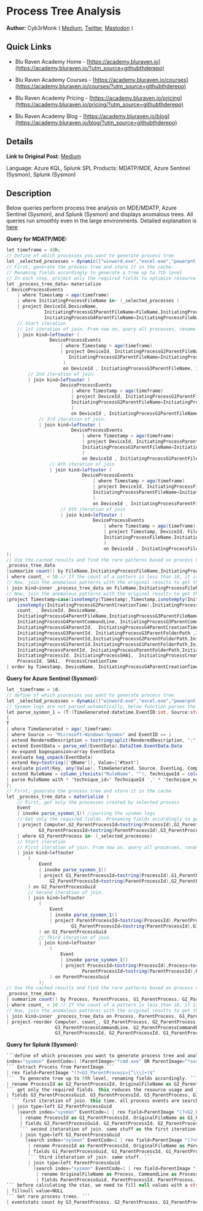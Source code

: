 # Process Tree Analysis
**Author:** Cyb3rMonk ( [Medium](https://mergene.medium.com), [Twitter](https://twitter.com/Cyb3rMonk), [Mastodon](https://infosec.exchange/@cyb3rmonk) )

## Quick Links

* Blu Raven Academy Home - [https://academy.bluraven.io](https://academy.bluraven.io/?utm_source=githubthderepo)
  
* Blu Raven Academy Courses - [https://academy.bluraven.io/courses](https://academy.bluraven.io/courses/?utm_source=githubthderepo)

* Blu Raven Academy Pricing - [https://academy.bluraven.io/pricing](https://academy.bluraven.io/pricing/?utm_source=githubthderepo)

* Blu Raven Academy Blog - [https://academy.bluraven.io/blog](https://academy.bluraven.io/blog/?utm_source=githubthderepo)

## Details

**Link to Original Post**: [Medium](https://posts.bluraven.io/detecting-threats-with-process-tree-analysis-without-machine-learning-838d85f78b2c)

Language: Azure KQL, Splunk SPL
Products: MDATP/MDE, Azure Sentinel (Sysmon), Splunk (Sysmon)


## Description

Below queries perform process tree analysis on MDE/MDATP, Azure Sentinel (Sysmon), and Splunk (Sysmon) and displays anomalous trees.
All queries run smoothly even in the large environments. Detailed explanation is [here](https://posts.bluraven.io/detecting-threats-with-process-tree-analysis-without-machine-learning-838d85f78b2c)

**Query for MDATP/MDE:**

```C#
let timeframe = 48h;
// Define of which processes you want to generate process tree
let _selected_processes = dynamic(["winword.exe","excel.exe","powerpnt.exe","acrord32.exe", "FoxitPhantomPDF.exe","MicrosoftPdfReader.exe","SumatraPDF.exe", "onenote.exe"]);
// First, generate the process tree and store it in the cache.
// Renaming fields accordingly to generate a tree up to 7th level
// In each step, project only the required fields to optimize resource usage
let _process_tree_data= materialize
( DeviceProcessEvents
    | where Timestamp > ago(timeframe)
    | where InitiatingProcessFileName in~ (_selected_processes )
    | project DeviceId,DeviceName,
              InitiatingProcessG3ParentFileName=FileName,InitiatingProcessG3ParentSHA1=SHA1,InitiatingProcessG3ParentId=ProcessId, InitiatingProcessG3ParentCommandLine=ProcessCommandLine,InitiatingProcessG3ParentCreationTime=todatetime(ProcessCreationTime),
              InitiatingProcessG4ParentFileName=InitiatingProcessFileName,InitiatingProcessG4ParentSHA1=InitiatingProcessSHA1,InitiatingProcessG4ParentId=InitiatingProcessId,InitiatingProcessG4ParentCommandLine=InitiatingProcessCommandLine, InitiatingProcessG4ParentCreationTime=todatetime(InitiatingProcessCreationTime)
    // Start iteration
    // 1st iteration of join. From now on, query all processes, rename fields, and join accordingly
    | join kind=leftouter (
                DeviceProcessEvents
                    | where Timestamp > ago(timeframe)
                    | project DeviceId, InitiatingProcessG2ParentFileName=FileName,InitiatingProcessG2ParentFolderPath=FolderPath,InitiatingProcessG2ParentSHA1=SHA1, InitiatingProcessG2ParentId=ProcessId,  InitiatingProcessG2ParentCommandLine=ProcessCommandLine, InitiatingProcessG2ParentCreationTime=todatetime(ProcessCreationTime),
                       InitiatingProcessG3ParentFileName=InitiatingProcessFileName,InitiatingProcessG3ParentFolderPath=InitiatingProcessFolderPath,InitiatingProcessG3ParentSHA1=InitiatingProcessSHA1, InitiatingProcessG3ParentId=InitiatingProcessId,  InitiatingProcessG3ParentCommandLine=InitiatingProcessCommandLine, InitiatingProcessG3ParentCreationTime=todatetime(InitiatingProcessCreationTime)
                     )
                     on DeviceId , InitiatingProcessG3ParentFileName, InitiatingProcessG3ParentId, InitiatingProcessG3ParentCreationTime
        // 2nd iteration of join.
        | join kind=leftouter (
                    DeviceProcessEvents
                        | where Timestamp > ago(timeframe)
                        | project DeviceId, InitiatingProcessG1ParentFileName=FileName,InitiatingProcessG1ParentFolderPath=FolderPath,InitiatingProcessG1ParentSHA1=SHA1, InitiatingProcessG1ParentId=ProcessId,  InitiatingProcessG1ParentCommandLine=ProcessCommandLine, InitiatingProcessG1ParentCreationTime=todatetime(ProcessCreationTime),
                        InitiatingProcessG2ParentFileName=InitiatingProcessFileName,InitiatingProcessG2ParentFolderPath=InitiatingProcessFolderPath,InitiatingProcessG2ParentSHA1=InitiatingProcessSHA1, InitiatingProcessG2ParentId=InitiatingProcessId,  InitiatingProcessG2ParentCommandLine=InitiatingProcessCommandLine, InitiatingProcessG2ParentCreationTime=todatetime(InitiatingProcessCreationTime)
                        )
                        on DeviceId , InitiatingProcessG2ParentFileName , InitiatingProcessG2ParentId, InitiatingProcessG2ParentCreationTime
            // 3rd iteration of join.
            | join kind=leftouter (
                        DeviceProcessEvents
                            | where Timestamp > ago(timeframe)
                            | project DeviceId, InitiatingProcessParentFileName=FileName,InitiatingProcessParentFolderPath=FolderPath,InitiatingProcessParentSHA1=SHA1, InitiatingProcessParentId=ProcessId,  InitiatingProcessParentCommandLine=ProcessCommandLine, InitiatingProcessParentCreationTime=ProcessCreationTime,
                            InitiatingProcessG1ParentFileName=InitiatingProcessFileName,InitiatingProcessG1ParentFolderPath=InitiatingProcessFolderPath,InitiatingProcessG1ParentSHA1=InitiatingProcessSHA1, InitiatingProcessG1ParentId=InitiatingProcessId,  InitiatingProcessG1ParentCommandLine=InitiatingProcessCommandLine, InitiatingProcessG1ParentCreationTime=todatetime(InitiatingProcessCreationTime)
                            )
                            on DeviceId , InitiatingProcessG1ParentFileName , InitiatingProcessG1ParentId, InitiatingProcessG1ParentCreationTime
                // 4th iteration of join
                | join kind=leftouter (
                            DeviceProcessEvents
                                | where Timestamp > ago(timeframe)
                                | project DeviceId, InitiatingProcessFileName=FileName,InitiatingProcessSHA1=SHA1, InitiatingProcessId=ProcessId,  InitiatingProcessCommandLine=ProcessCommandLine, InitiatingProcessCreationTime=ProcessCreationTime,
                                InitiatingProcessParentFileName=InitiatingProcessFileName,InitiatingProcessParentSHA1=InitiatingProcessSHA1, InitiatingProcessParentId=InitiatingProcessId,  InitiatingProcessParentCommandLine=InitiatingProcessCommandLine, InitiatingProcessParentCreationTime=InitiatingProcessCreationTime
                                )
                                on DeviceId , InitiatingProcessParentFileName , InitiatingProcessParentId, InitiatingProcessParentCreationTime
                    // 5th iteration of join
                    | join kind=leftouter (
                                DeviceProcessEvents
                                    | where Timestamp > ago(timeframe)
                                    | project Timestamp, DeviceId, FileName,SHA1, ProcessId, ProcessCommandLine, ProcessCreationTime,
                                    InitiatingProcessFileName,InitiatingProcessSHA1, InitiatingProcessId, InitiatingProcessCommandLine, InitiatingProcessCreationTime
                                    )
                                    on DeviceId , InitiatingProcessFileName , InitiatingProcessId, InitiatingProcessCreationTime
);
// Use the cached results and find the rare patterns based on process names.
_process_tree_data
|summarize count() by FileName,InitiatingProcessFileName,InitiatingProcessParentFileName,InitiatingProcessG1ParentFileName,InitiatingProcessG2ParentFileName,InitiatingProcessG3ParentFileName,InitiatingProcessG4ParentFileName
| where count_ < 10 // If the count of a pattern is less than 10, it is anomalous. Threshold can be changed.
// Now, join the anomalous patterns with the original results to get the details.
| join kind=inner _process_tree_data on FileName,InitiatingProcessFileName,InitiatingProcessParentFileName,InitiatingProcessG1ParentFileName,InitiatingProcessG2ParentFileName,InitiatingProcessG3ParentFileName,InitiatingProcessG4ParentFileName
// Now, join the anomalous patterns with the original results to get the details.
|project Timestamp=case(isnotempty(Timestamp),Timestamp,isnotempty(InitiatingProcessParentCreationTime),InitiatingProcessParentCreationTime,isnotempty(InitiatingProcessG1ParentCreationTime),InitiatingProcessG1ParentCreationTime,
    isnotempty(InitiatingProcessG2ParentCreationTime),InitiatingProcessG2ParentCreationTime,isnotempty(InitiatingProcessG3ParentCreationTime),InitiatingProcessG3ParentCreationTime,InitiatingProcessG4ParentCreationTime),
    count_ , DeviceId, DeviceName,
    InitiatingProcessG4ParentFileName,InitiatingProcessG3ParentFileName,InitiatingProcessG2ParentFileName,InitiatingProcessG1ParentFileName,InitiatingProcessParentFileName,InitiatingProcessFileName,FileName,
    InitiatingProcessG4ParentCommandLine, InitiatingProcessG3ParentCommandLine, InitiatingProcessG2ParentCommandLine, InitiatingProcessG1ParentCommandLine, InitiatingProcessCommandLine, ProcessCommandLine,
    InitiatingProcessG4ParentId,  InitiatingProcessG4ParentCreationTime,
    InitiatingProcessG3ParentId, InitiatingProcessG3ParentFolderPath ,InitiatingProcessG3ParentSHA1,  InitiatingProcessG3ParentCreationTime,
    InitiatingProcessG2ParentId,InitiatingProcessG2ParentFolderPath,InitiatingProcessG2ParentSHA1, InitiatingProcessG2ParentCreationTime,
    InitiatingProcessG1ParentId,InitiatingProcessG1ParentFolderPath,InitiatingProcessG1ParentSHA1,  InitiatingProcessG1ParentCreationTime,
    InitiatingProcessParentId, InitiatingProcessParentFolderPath,InitiatingProcessParentSHA1, InitiatingProcessParentCommandLine ,InitiatingProcessParentCreationTime,
    InitiatingProcessId, InitiatingProcessSHA1,  InitiatingProcessCreationTime,
    ProcessId, SHA1,  ProcessCreationTime
| order by Timestamp, DeviceName, InitiatingProcessG4ParentCreationTime , InitiatingProcessG3ParentCreationTime , InitiatingProcessG2ParentCreationTime , InitiatingProcessG1ParentCreationTime , InitiatingProcessCreationTime
```

**Query for Azure Sentinel (Sysmon):**

```C#
let _timeframe = 1d;
// define of which processes you want to generate process tree
let _selected_processes = dynamic(["winword.exe","excel.exe","powerpnt.exe","acrord32.exe", "FoxitPhantomPDF.exe","MicrosoftPdfReader.exe","SumatraPDF.exe", "onenote.exe"]);
// Sysmon logs are not parsed automatically, below function parses the Sysmon EventID=1 logs.
let parse_sysmon_1 = (T:(TimeGenerated:datetime,EventID:int, Source:string,RenderedDescription:string, EventData:string))
{
T
| where TimeGenerated > ago(_timeframe)
| where Source == "Microsoft-Windows-Sysmon" and EventID == 1
| extend RenderedDescription = tostring(split(RenderedDescription, ":")[0])
| extend EventData = parse_xml(EventData).DataItem.EventData.Data
| mv-expand bagexpansion=array EventData
| evaluate bag_unpack(EventData)
| extend Key=tostring(['@Name']), Value=['#text']
| evaluate pivot(Key, any(Value), TimeGenerated, Source, EventLog, Computer, EventLevel, EventLevelName, EventID, UserName, RenderedDescription, MG, ManagementGroupName, Type, _ResourceId)
| extend RuleName = column_ifexists("RuleName", ""), TechniqueId = column_ifexists("TechniqueId", ""),  TechniqueName = column_ifexists("TechniqueName", "")
| parse RuleName with * 'technique_id=' TechniqueId ',' * 'technique_name=' TechniqueName
};
// First, generate the process tree and store it in the cache
let _process_tree_data = materialize (
    // First, get only the processes created by selected process
    Event
    | invoke parse_sysmon_1() //parsing the sysmon logs
    // Get only the required fields. Rrenaming fields accordingly to generate a tree up to 5th level
    | project Computer,G2_ParentProcessId=tostring(ProcessId),G2_ParentProcess=tostring(OriginalFileName),G2_ParentProcessGuid=tostring(ProcessGuid),G2_ParentProcessCommandLine=tostring(CommandLine),
            G3_ParentProcessId=tostring(ParentProcessId),G3_ParentProcess=tostring(parse_path(tostring(ParentImage)).Filename),G3_ParentProcessGuid=tostring(ParentProcessGuid),G3_ParentProcessCommandLine=tostring(ParentCommandLine)
    | where G3_ParentProcess in~ (_selected_processes)
    // Start iteration
    // First iteration of join. From now on, query all processes, rename fields, and join accordingly
    | join kind=leftouter
        (
            Event
            | invoke parse_sysmon_1()
            | project G1_ParentProcessId=tostring(ProcessId),G1_ParentProcess=tostring(OriginalFileName),G1_ParentProcessGuid=tostring(ProcessGuid),G1_ParentProcessCommandLine=tostring(CommandLine),
                G2_ParentProcessId=tostring(ParentProcessId),G2_ParentProcess=tostring(parse_path(tostring(ParentImage)).Filename),G2_ParentProcessGuid=tostring(ParentProcessGuid),G2_ParentProcessCommandLine=tostring(ParentCommandLine)
        ) on G2_ParentProcessGuid
        // Second iteration of join.
        | join kind=leftouter
            (
                Event
                | invoke parse_sysmon_1()
                | project ParentProcessId=tostring(ProcessId),ParentProcess=tostring(OriginalFileName),ParentProcessGuid=tostring(ProcessGuid),ParentProcessCommandLine=tostring(CommandLine),
                        G1_ParentProcessId=tostring(ParentProcessId),G1_ParentProcess=tostring(parse_path(tostring(ParentImage)).Filename),G1_ParentProcessGuid=tostring(ParentProcessGuid),G1_ParentProcessCommandLine=tostring(ParentCommandLine)
            ) on G1_ParentProcessGuid
            // Third iteration of join.
            | join kind=leftouter
                (
                    Event
                    | invoke parse_sysmon_1()
                    | project ProcessId=tostring(ProcessId),Process=tostring(OriginalFileName),ProcessGuid=tostring(ProcessGuid),ProcessCommandLine=tostring(CommandLine),
                            ParentProcessId=tostring(ParentProcessId),ParentProcess=tostring(parse_path(tostring(ParentImage)).Filename),ParentProcessGuid=tostring(ParentProcessGuid),ParentProcessCommandLine=tostring(ParentCommandLine)
                ) on ParentProcessGuid
            );
// Use the cached results and find the rare patterns based on process names.
_process_tree_data
| summarize count() by Process, ParentProcess, G1_ParentProcess, G2_ParentProcess, G3_ParentProcess
| where count_ < 10 // If the count of a pattern is less than 10, it is anomalous. Threshold can be changed.
// Now, join the anomalous patterns with the original results to get the details.
| join kind=inner _process_tree_data on Process, ParentProcess, G1_ParentProcess, G2_ParentProcess, G3_ParentProcess
| project-reorder Computer, count_, G3_ParentProcess, G2_ParentProcess, G1_ParentProcess, ParentProcess, Process,
                  G3_ParentProcessCommandLine, G2_ParentProcessCommandLine, G1_ParentProcessCommandLine, ParentProcessCommandLine, ProcessCommandLine,
                  G3_ParentProcessId, G2_ParentProcessId, G1_ParentProcessId, ParentProcessId, ProcessId
```

**Query for Splunk (Sysmon):**
```C#
```define of which processes you want to generate process tree and analyse ```
index="sysmon" EventCode=1 (ParentImage="*cmd.exe" OR ParentImage="*svchost.exe")
``` Extract Process from ParentImage.```
| rex field=ParentImage "(?<G3_ParentProcess>[^\\\]+)$"
```  To generate tree up to 5th level, renaming fields accordingly. ```
| rename ProcessId as G2_ParentProcessId, OriginalFileName as G2_ParentProcess ,ProcessGuid as G2_ParentProcessGuid,CommandLine as G2_ParentProcessCommandLine,ParentProcessId as G3_ParentProcessId, ParentProcessGuid as G3_ParentProcessGuid,ParentCommandLine as G3_ParentProcessCommandLine
``` get only the required fields. this reduces the resource usage and improves the performance```
| fields G3_ParentProcessGuid, G3_ParentProcessId, G3_ParentProcess, G3_ParentProcessCommandLine, G2_ParentProcessGuid, G2_ParentProcessId, G2_ParentProcess, G2_ParentProcessCommandLine | fields - _*
  ``` first iteration of join. this time, all process events are searched. same extraction, renaming and selecting fields. ```
  | join type=left G2_ParentProcessGuid
    [search index="sysmon" EventCode=1 | rex field=ParentImage "(?<G2_ParentProcess>[^\\\]+)$"
     | rename ProcessId as G1_ParentProcessId, OriginalFileName as G1_ParentProcess, ProcessGuid as G1_ParentProcessGuid, CommandLine as G1_ParentProcessCommandLine, ParentProcessId as G2_ParentProcessId, ParentProcessGuid as G2_ParentProcessGuid,ParentCommandLine as G2_ParentProcessCommandLine
     | fields G2_ParentProcessGuid, G2_ParentProcessId, G2_ParentProcess, G2_ParentProcessCommandLine, G1_ParentProcessGuid, G1_ParentProcessId, G1_ParentProcess, G1_ParentProcessCommandLine | fields - _* ]
     ``` second itetaration of join. same stuff as the first iteration ```
	 | join type=left G1_ParentProcessGuid
	   [search index="sysmon" EventCode=1 | rex field=ParentImage "(?<G1_ParentProcess>[^\\\]+)$"
	    | rename ProcessId as ParentProcessId, OriginalFileName as ParentProcess, ProcessGuid as ParentProcessGuid, CommandLine as ParentProcessCommandLine, ParentProcessId as G1_ParentProcessId, ParentProcessGuid as G1_ParentProcessGuid,ParentCommandLine as G1_ParentProcessCommandLine
	    | fields G1_ParentProcessGuid, G1_ParentProcessId, G1_ParentProcess, G1_ParentProcessCommandLine, ParentProcessGuid, ParentProcessId, ParentProcess, ParentProcessCommandLine | fields - _*]
	    ``` third itetaration of join. same stuff. ```
		| join type=left ParentProcessGuid
		  [search index="sysmon" EventCode=1 | rex field=ParentImage "(?<ParentProcess>[^\\\]+)$"
		   | rename OriginalFileName as Process, CommandLine as ProcessCommandLine, ParentCommandLine as ParentProcessCommandLine
		   | fields ParentProcessGuid, ParentProcessId, ParentProcess, ParentProcessCommandLine, ProcessGuid, ProcessId, Process, ProcessCommandLine | fields - _* ]
``` before calculating the stas, we need to fill null values with a string ```
| fillnull value=NULL
``` Get rare process trees. ```
| eventstats count by G3_ParentProcess, G2_ParentProcess, G1_ParentProcess, ParentProcess, Process | where count <8
```
